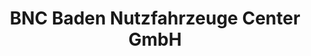 ---
title: "BNC Baden Nutzfahrzeuge Center GmbH"
url: /ettlingen/bnc-baden-nutzfahrzeuge-center-gmbh/
shop: Autowerkstatt
---